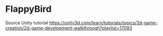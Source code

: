 # FlappyBird
Source Unity tutorial https://unity3d.com/learn/tutorials/topics/2d-game-creation/2d-game-development-walkthrough?playlist=17093
